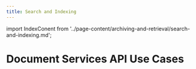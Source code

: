 ```yaml
---
title: Search and Indexing
---
```

import IndexConent from '../page-content/archiving-and-retrieval/search-and-indexing.md';


<Hero slots="heading" variant="fullwidth" theme="dark"  customLayout className="herobgImage"/>

# Document Services API Use Cases

<MenuWrapperComponent  slots="content"  repeat="1" theme="lightest"/>

<IndexConent />
